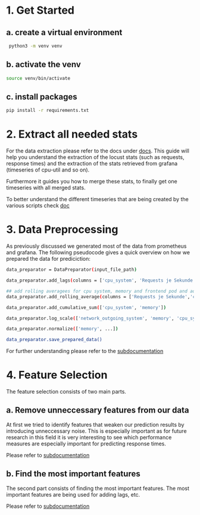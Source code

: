 # 1. Get Started

## a. create a virtual environment

```sh
 python3 -m venv venv
```

## b. activate the venv

```sh
source venv/bin/activate
```

## c. install packages

```sh
pip install -r requirements.txt
```


# 2. Extract all needed stats

For the data extraction please refer to the docs under [docs](/docs/data/generate.md). This guide will help you understand the extraction of the locust stats (such as requests, response times) and the extraction of the stats retrieved from grafana (timeseries of cpu-util and so on). 

Furthermore it guides you how to merge these stats, to finally get one timeseries with all merged stats.

To better understand the different timeseries that are being created by the various scripts check [doc](/docs/data/timeseries-introducer.md)


# 3. Data Preprocessing

As previously discussed we generated most of the data from prometheus and grafana. The following pseudocode gives a quick overview on how we prepared the data for prediciction:


```sh
data_preparator = DataPreparator(input_file_path)

data_preparator.add_lags(columns = ['cpu_system', 'Requests je Sekunde', 'memory'], num_past_timestamps=5)

## add rolling averagees for cpu system, memory and frontend pod and adservice pod
data_preparator.add_rolling_average(columns = ['Requests je Sekunde','cpu_system', 'memory', 'cpu_pod-pod-1', 'cpu_pod-pod-11', 'cpu_pod-pod-8'], window_size=5)

data_preparator.add_cumulative_sum(['cpu_system', 'memory'])

data_preparator.log_scale(['network_outgoing_system', 'memory', 'cpu_system'])

data_preparator.normalize(['memory', ...])

data_preparator.save_prepared_data()
```

For further understanding please refer to the [subdocumentation](/docs/data/preprocess.md)

# 4. Feature Selection

The feature selection consists of two main parts.  
## a. Remove unneccessary features from our data

At first we tried to identify features that weaken our prediction results by introducing unneccessary noise. This is especially important as for future research in this field it is very interesting to see which performance measures are especially important for predicting response times.

Please refer to [subdocumentation](/docs/data/feature_selection.md)

## b. Find the most important features

The second part consists of finding the most important features. The most important features are being used for adding lags, etc.

Please refer to [subdocumentation](/docs/data/feature_selection.md)